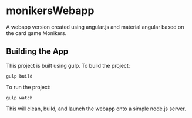 # monikersWebapp
A webapp version created using angular.js and material angular based on the card game Monikers.

## Building the App
This project is built using gulp.
To build the project:

`gulp build`

To run the project:

`gulp watch`

This will clean, build, and launch the webapp onto a simple node.js server.

